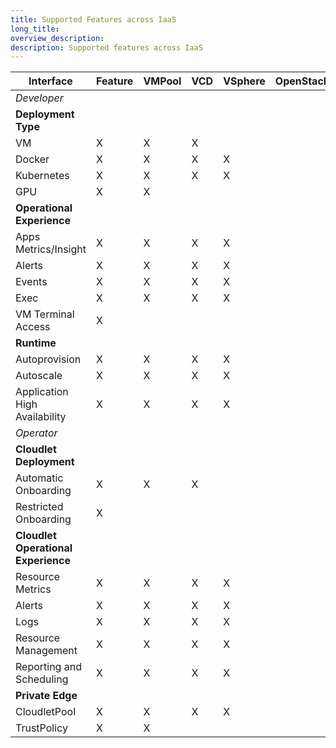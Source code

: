 ```yaml
---
title: Supported Features across IaaS
long_title:
overview_description:
description: Supported features across IaaS
---
```

| Interface                           | Feature | VMPool | VCD | VSphere | OpenStack |
|-------------------------------------|---------|--------|-----|---------|-----------|
| *Developer*                         |
| **Deployment Type**                 |
| VM                                  | X       | X      | X   |
| Docker                              | X       | X      | X   | X       |
| Kubernetes                          | X       | X      | X   | X       |
| GPU                                 | X       | X      |
| **Operational Experience**          |
| Apps Metrics/Insight                | X       | X      | X   | X       |
| Alerts                              | X       | X      | X   | X       |
| Events                              | X       | X      | X   | X       |
| Exec                                | X       | X      | X   | X       |
| VM Terminal Access                  | X       |
| **Runtime**                         |
| Autoprovision                       | X       | X      | X   | X       |
| Autoscale                           | X       | X      | X   | X       |
| Application High Availability       | X       | X      | X   | X       |
| *Operator*                          |
| **Cloudlet Deployment**             |
| Automatic Onboarding                | X       | X      | X   |
| Restricted Onboarding               | X       |
| **Cloudlet Operational Experience** |
| Resource Metrics                    | X       | X      | X   | X       |
| Alerts                              | X       | X      | X   | X       |
| Logs                                | X       | X      | X   | X       |
| Resource Management                 | X       | X      | X   | X       |
| Reporting and Scheduling            | X       | X      | X   | X       |
| **Private Edge**                    |
| CloudletPool                        | X       | X      | X   | X       |
| TrustPolicy                         | X       | X      |



